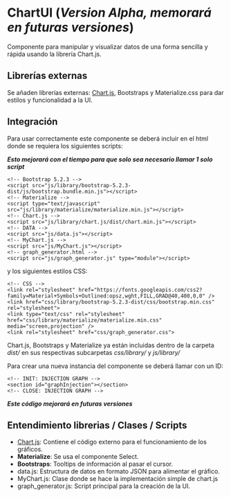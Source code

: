 # ChartUI (***Version Alpha, memorará en futuras versiones***)
Componente para manipular y visualizar datos de una forma sencilla y rápida usando la librería Chart.js.
## Librerías externas
Se añaden librerías externas: [Chart.js](https://www.chartjs.org/docs/latest/), Bootstraps y Materialize.css para dar estilos y funcionalidad a la UI.
## Integración
Para usar correctamente este componente se deberá incluir en el html donde se requiera los siguientes scripts:


***Esto mejorará con el tiempo para que solo sea necesario llamar 1 solo script***
```<html>
<!-- Bootstrap 5.2.3 -->
<script src="js/library/bootstrap-5.2.3-dist/js/bootstrap.bundle.min.js"></script>
<!-- Materialize -->
<script type="text/javascript" src="js/library/materialize/materialize.min.js"></script>
<!-- Chart.js -->
<script src="js/library/chart.js/dist/chart.min.js"></script>
<!-- DATA -->
<script src="js/data.js"></script>
<!-- MyChart.js -->
<script src="js/MyChart.js"></script>
<!-- graph_generator.html -->
<script src="js/graph_generator.js" type="module"></script>
```

y los siguientes estilos CSS:
```<html>
<!-- CSS -->
<link rel="stylesheet" href="https://fonts.googleapis.com/css2?family=Material+Symbols+Outlined:opsz,wght,FILL,GRAD@40,400,0,0" />
<link href="css/library/bootstrap-5.2.3-dist/css/bootstrap.min.css" rel="stylesheet">
<link type="text/css" rel="stylesheet" href="css/library/materialize/materialize.min.css" media="screen,projection" />
<link rel="stylesheet" href="css/graph_generator.css">
```

Chart.js, Bootstraps y Materialize ya están incluidas dentro de la carpeta *dist/* en sus respectivas subcarpetas *css/library/* y *js/library/*


Para crear una nueva instancia del componente se deberá llamar con un ID:

``` <html>
<!-- INIT: INJECTION GRAPH -->
<section id="graphInjection"></section>
<!-- CLOSE: INJECTION GRAPH -->
```
***Este código mejorará en futuras versiones***

## Entendimiento librerias / Clases / Scripts
+ [Chart.js](https://www.chartjs.org/docs/latest/): Contiene el código externo para el funcionamiento de los gráficos.
+ **Materialize**: Se usa el componente Select.
+ **Bootstraps**: Tooltips de información al pasar el cursor.
+ data.js: Estructura de datos en formato JSON para alimentar el gráfico.
+ MyChart.js: Clase donde se hace la implementación simple de chart.js
+ graph_generator.js: Script principal para la creación de la UI.